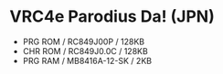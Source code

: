 # VRC4e Parodius Da! (JPN)
* PRG ROM / RC849J00P / 128KB
* CHR ROM / RC849J0.0C / 128KB
* PRG RAM / MB8416A-12-SK / 2KB

